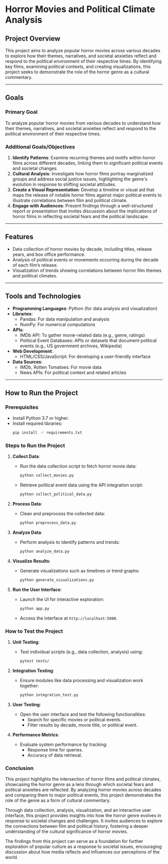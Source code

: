 # Horror Movies and Political Climate Analysis

## Project Overview
This project aims to analyze popular horror movies across various decades to explore how their themes, narratives, and societal anxieties reflect and respond to the political environment of their respective times. By identifying key films, examining political contexts, and creating visualizations, this project seeks to demonstrate the role of the horror genre as a cultural commentary.

---

## Goals

### Primary Goal
To analyze popular horror movies from various decades to understand how their themes, narratives, and societal anxieties reflect and respond to the political environment of their respective times.

### Additional Goals/Objectives
1. **Identify Patterns**: Examine recurring themes and motifs within horror films across different decades, linking them to significant political events and societal changes.
2. **Cultural Analysis**: Investigate how horror films portray marginalized groups and address social justice issues, highlighting the genre's evolution in response to shifting societal attitudes.
3. **Create a Visual Representation**: Develop a timeline or visual aid that maps the release of notable horror films against major political events to illustrate correlations between film and political climate.
4. **Engage with Audiences**: Present findings through a well-structured report or presentation that invites discussion about the implications of horror films in reflecting societal fears and the political landscape.

---

## Features
- Data collection of horror movies by decade, including titles, release years, and box office performance.
- Analysis of political events or movements occurring during the decade of each film’s release.
- Visualization of trends showing correlations between horror film themes and political climates.

---

## Tools and Technologies
- **Programming Languages**: Python (for data analysis and visualization)
- **Libraries**:
  - Pandas: For data manipulation and analysis
  - NumPy: For numerical computations
- **APIs**:
  - IMDb API: To gather movie-related data (e.g., genre, ratings)
  - Political Event Databases: APIs or datasets that document political events (e.g., US government archives, Wikipedia)
- **Web Development**:
  - HTML/CSS/JavaScript: For developing a user-friendly interface
- **Data Sources**:
  - IMDb, Rotten Tomatoes: For movie data
  - News APIs: For political context and related articles

---

## How to Run the Project

### Prerequisites
- Install Python 3.7 or higher.
- Install required libraries:
  ```bash
  pip install -r requirements.txt

### Steps to Run the Project

1. **Collect Data**:
   - Run the data collection script to fetch horror movie data:
     ```bash
     python collect_movies.py
     ```
   - Retrieve political event data using the API integration script:
     ```bash
     python collect_political_data.py
     ```

2. **Process Data**:
   - Clean and preprocess the collected data:
     ```bash
     python preprocess_data.py
     ```

3. **Analyze Data**:
   - Perform analysis to identify patterns and trends:
     ```bash
     python analyze_data.py
     ```

4. **Visualize Results**:
   - Generate visualizations such as timelines or trend graphs:
     ```bash
     python generate_visualizations.py
     ```

5. **Run the User Interface**:
   - Launch the UI for interactive exploration:
     ```bash
     python app.py
     ```
   - Access the interface at `http://localhost:5000`.
### How to Test the Project

1. **Unit Testing**:
   - Test individual scripts (e.g., data collection, analysis) using:
     ```bash
     pytest tests/
     ```

2. **Integration Testing**:
   - Ensure modules like data processing and visualization work together:
     ```bash
     python integration_test.py
     ```

3. **User Testing**:
   - Open the user interface and test the following functionalities:
     - Search for specific movies or political events.
     - Filter results by decade, movie title, or political event.

4. **Performance Metrics**:
   - Evaluate system performance by tracking:
     - Response time for queries.
     - Accuracy of data retrieval.

### Conclusion

This project highlights the intersection of horror films and political climates, showcasing the horror genre as a lens through which societal fears and political anxieties are reflected. By analyzing horror movies across decades and comparing them to major political events, this project demonstrates the role of the genre as a form of cultural commentary.

Through data collection, analysis, visualization, and an interactive user interface, this project provides insights into how the horror genre evolves in response to societal changes and challenges. It invites audiences to explore the connections between film and political history, fostering a deeper understanding of the cultural significance of horror movies.

The findings from this project can serve as a foundation for further exploration of popular culture as a response to societal issues, encouraging discussion about how media reflects and influences our perceptions of the world.

